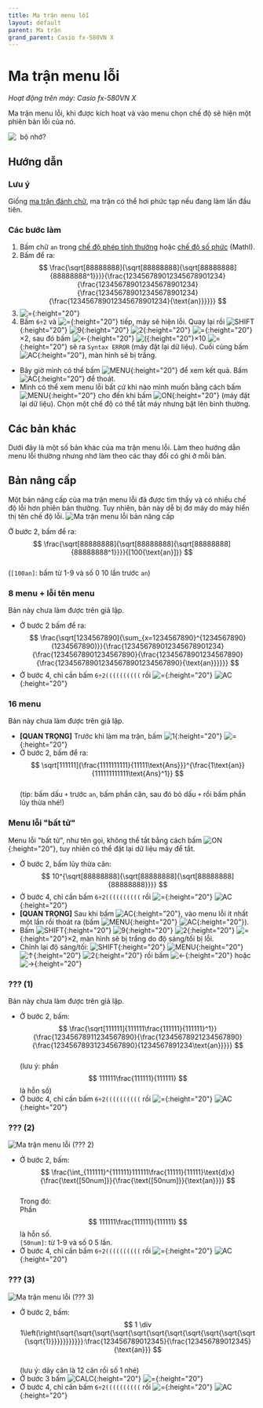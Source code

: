```yaml
---
title: Ma trận menu lỗi
layout: default
parent: Ma trận
grand_parent: Casio fx-580VN X
---
```


# Ma trận menu lỗi
*Hoạt động trên máy: Casio fx-580VN X*

Ma trận menu lỗi, khi được kích hoạt và vào menu chọn chế độ sẽ hiện một phiên bản lỗi của nó.

![&nbsp; bộ nhớ?](/thu-vien-ma-tran/images/fx580vnx/thumb/ma-tran-menu-loi.png)

## Hướng dẫn
### Lưu ý
Giống [ma trận đánh chữ](/thu-vien-ma-tran/docs/fx580vnx/ma-tran/ma-tran-danh-chu.html), ma trận có thể hơi phức tạp nếu đang làm lần đầu tiên.
### Các bước làm
1. Bấm chữ `an` trong [chế độ phép tính thường](/thu-vien-ma-tran/docs/fx580vnx/loi-may-tinh/ki-tu-an.html#chế-độ-phép-tính-thường) hoặc [chế độ số phức](/thu-vien-ma-tran/docs/fx580vnx/loi-may-tinh/ki-tu-an.html#chế-độ-số-phức-mathi) (MathI).
2. Bấm để ra:  
$$ \frac{\sqrt[88888888]{\sqrt[88888888]{\sqrt[88888888]{88888888^1}}}}{\frac{123456789012345678901234}{\frac{123456789012345678901234}{\frac{123456789012345678901234}{\frac{123456789012345678901234}{\text{an}}}}}} $$  
3. ![=]{:height="20"}
4. Bấm `6÷2` và ![=]{:height="20"} tiếp, máy sẽ hiện lỗi. Quay lại rồi ![SHIFT]{:height="20"} ![9]{:height="20"} ![2]{:height="20"} ![=]{:height="20"}×2, sau đó bấm ![←]{:height="20"} ![(]{:height="20"}×10 ![=]{:height="20"} sẽ ra `Syntax ERROR` (máy đặt lại dữ liệu). Cuối cùng bấm ![AC]{:height="20"}, màn hình sẽ bị trắng.
- Bây giờ mình có thể bấm ![MENU]{:height="20"} để xem kết quả. Bấm ![AC]{:height="20"} để thoát.
- Mình có thể xem menu lỗi bất cứ khi nào mình muốn bằng cách bấm ![MENU]{:height="20"} cho đến khi bấm ![ON]{:height="20"} (máy đặt lại dữ liệu). Chọn một chế độ có thể tắt máy nhưng bật lên bình thường.

## Các bản khác
Dưới đây là một số bản khác của ma trận menu lỗi. Làm theo hướng dẫn menu lỗi thường nhưng nhớ làm theo các thay đổi có ghi ở mỗi bản.

## Bản nâng cấp
Một bản nâng cấp của ma trận menu lỗi đã được tìm thấy và có nhiều chế độ lỗi hơn phiên bản thường. Tuy nhiên, bản này dễ bị đơ máy do máy hiển thị tên chế độ lỗi.
![Ma trận menu lỗi bản nâng cấp](/thu-vien-ma-tran/images/fx580vnx/thumb/ma-tran-menu-loi-1.png)

Ở bước 2, bấm để ra:  
$$ \frac{\sqrt[88888888]{\sqrt[88888888]{\sqrt[88888888]{88888888^1}}}}{[100{\text{an}]}} $$  
(`[100an]`: bấm từ 1-9 và số 0 10 lần trước `an`)

### 8 menu + lỗi tên menu
Bản này chưa làm được trên giả lập.

- Ở bước 2 bấm để ra:  
$$ \frac{\sqrt[1234567890]{\sum_{x=1234567890}^{1234567890}(1234567890)}}{\frac{123456789012345678901234}{\frac{12345678901234567890}{\frac{12345678901234567890}{\frac{123456789012345678901234567890}{\text{an}}}}}} $$
- Ở bước 4, chỉ cần bấm `6÷2((((((((((` rồi ![=]{:height="20"} ![AC]{:height="20"}

### 16 menu
Bản này chưa làm được trên giả lập.

- **[QUAN TRỌNG]** Trước khi làm ma trận, bấm ![1]{:height="20"} ![=]{:height="20"}
- Ở bước 2, bấm để ra:  
$$ \sqrt[111111]{\frac{1111111111}{11111\text{Ans}}}^{\frac{1\text{an}}{111111111111\text{Ans}^1}} $$  
(tip: bấm dấu `+` trước `an`, bấm phần căn, sau đó bỏ dấu `+` rồi bấm phần lũy thừa nhé!)

### Menu lỗi \"bất tử\"
Menu lỗi \"bất tử\", như tên gọi, không thể tắt bằng cách bấm ![ON]{:height="20"}, tuy nhiên có thể đặt lại dữ liệu máy để tắt.

- Ở bước 2, bấm lũy thừa căn:  
$$  10^{\sqrt[88888888]{\sqrt[88888888]{\sqrt[88888888]{88888888}}}} $$
- Ở bước 4, chỉ cần bấm `6÷2((((((((((` rồi ![=]{:height="20"} ![AC]{:height="20"}
- **[QUAN TRỌNG]** Sau khi bấm ![AC]{:height="20"}, vào menu lỗi ít nhất một lần rồi thoát ra (bấm ![MENU]{:height="20"} ![AC]{:height="20"}).
- Bấm ![SHIFT]{:height="20"} ![9]{:height="20"} ![2]{:height="20"} ![=]{:height="20"}×2, màn hình sẽ bị trắng do độ sáng/tối bị lỗi.
- Chỉnh lại độ sáng/tối: ![SHIFT]{:height="20"} ![MENU]{:height="20"} ![↑]{:height="20"} ![2]{:height="20"} rồi bấm ![←]{:height="20"} hoặc ![→]{:height="20"}

### ??? (1)
Bản này chưa làm được trên giả lập.

- Ở bước 2, bấm:  
$$ \frac{\sqrt[111111]{111111\frac{111111}{111111}^1}}{\frac{12345678911234567890}{\frac{12345678921234567890}{\frac{12345678931234567890}{1234567891234\text{an}}}}} $$  
(lưu ý: phần $$ 111111\frac{111111}{111111} $$ là hỗn số)
- Ở bước 4, chỉ cần bấm `6÷2((((((((((` rồi ![=]{:height="20"} ![AC]{:height="20"}
### ??? (2)
![Ma trận menu lỗi (??? 2)](/thu-vien-ma-tran/images/fx580vnx/thumb/ma-tran-menu-loi-2.png)

- Ở bước 2, bấm:  
$$ \frac{\int_{111111}^{111111}111111\frac{11111}{11111}\text{d}x}{\frac{\text{[50num]}}{\frac{\text{[50num]}}{\text{an}}}} $$  
Trong đó:  
Phần $$ 111111\frac{111111}{111111} $$ là hỗn số.  
`[50num]`: từ 1-9 và số 0 5 lần.
- Ở bước 4, chỉ cần bấm `6÷2((((((((((` rồi ![=]{:height="20"} ![AC]{:height="20"}

### ??? (3)
![Ma trận menu lỗi (??? 3)](/thu-vien-ma-tran/images/fx580vnx/thumb/ma-tran-menu-loi-3.png)

- Ở bước 2, bấm:  
$$ 1 \div 1\left(\right(\sqrt{\sqrt{\sqrt{\sqrt{\sqrt{\sqrt{\sqrt{\sqrt{\sqrt{\sqrt{\sqrt{\sqrt{1}}}}}}}}}}}}:\frac{123456789012345}{\frac{123456789012345}{\text{an}}} $$  
(lưu ý: dãy căn là 12 căn rồi số 1 nhé)
- Ở bước 3 bấm ![CALC]{:height="20"} ![=]{:height="20"}
- Ở bước 4, chỉ cần bấm `6÷2((((((((((` rồi ![=]{:height="20"} ![AC]{:height="20"}

[SHIFT]: /thu-vien-ma-tran/images/fx580vnx/shift.png
[MENU]: /thu-vien-ma-tran/images/fx580vnx/menu.png
[ON]: /thu-vien-ma-tran/images/fx580vnx/on.png
[↑]: /thu-vien-ma-tran/images/fx580vnx/dpad_up.png
[←]: /thu-vien-ma-tran/images/fx580vnx/dpad_left.png
[→]: /thu-vien-ma-tran/images/fx580vnx/dpad_right.png
[CALC]: /thu-vien-ma-tran/images/fx580vnx/calc.png
[⁄]: /thu-vien-ma-tran/images/fx580vnx/frac.png
[(-)]: /thu-vien-ma-tran/images/fx580vnx/negat.png
[(]: /thu-vien-ma-tran/images/fx580vnx/paren_open.png
[AC]: /thu-vien-ma-tran/images/fx580vnx/ac.png
[0]: /thu-vien-ma-tran/images/fx580vnx/0.png
[1]: /thu-vien-ma-tran/images/fx580vnx/1.png
[2]: /thu-vien-ma-tran/images/fx580vnx/2.png
[4]: /thu-vien-ma-tran/images/fx580vnx/4.png
[8]: /thu-vien-ma-tran/images/fx580vnx/8.png
[9]: /thu-vien-ma-tran/images/fx580vnx/9.png
[.]: /thu-vien-ma-tran/images/fx580vnx/decimal.png
[=]: /thu-vien-ma-tran/images/fx580vnx/exec.png
